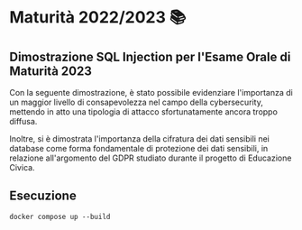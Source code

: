 # Maturità 2022/2023 📚

## Dimostrazione SQL Injection per l'Esame Orale di Maturità 2023

Con la seguente dimostrazione, è stato possibile evidenziare l'importanza di un maggior livello di consapevolezza nel campo della cybersecurity, mettendo in atto una tipologia di attacco sfortunatamente ancora troppo diffusa.

Inoltre, si è dimostrata l'importanza della cifratura dei dati sensibili nei database come forma fondamentale di protezione dei dati sensibili, in relazione all'argomento del GDPR studiato durante il progetto di Educazione Civica.


## **Esecuzione**
```
docker compose up --build 
```
